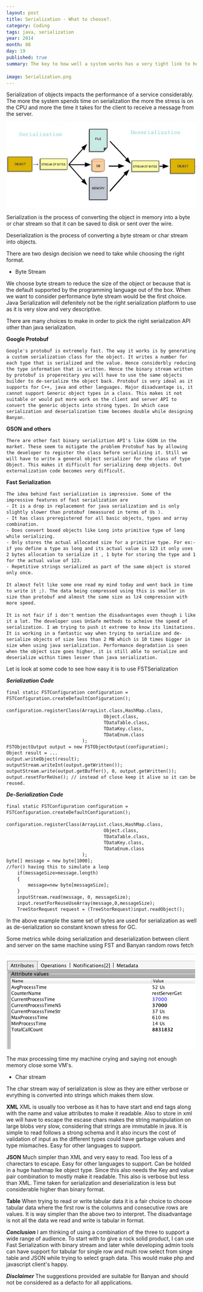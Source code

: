 ```yaml
---
layout: post
title: Serialization - What to choose?.
category: Coding
tags: java, serialization
year: 2014
month: 08
day: 19
published: true
summary: The key to how well a system works has a very tight link to how well the objects in the system are serialized. What all design considerations can i do.

image: Serialization.png
---
```


Serialization of objects impacts the performance of a service considerably. The more the system spends time on serialization the more the stress is on the CPU and more the time it takes for the client to receive a message from the server.

![Java Serialization](/img/posts/Serialization.png)

Serialization is the process of converting the object in memory into a byte or char stream so that it can be saved to disk or sent over the wire.

Deserialization is the process of converting a byte stream or char stream into objects.

There are two design decision we need to take while choosing the right format.

* Byte Stream

We choose byte stream to reduce the size of the object or because that is the default supported by the programming language out of the box. When we want to consider performance byte stream would be the first choice. Java Serialization will defenitely not be the right serialization platform to use as it is very slow and very descriptive. 

There are many choices to make in order to pick the right serialization API
other than java serialization.

**Google Protobuf**

    Google's protobuf is extremely fast. The way it works is by generating a custom serialization class for the object. It writes a number for each type that is serialized and the value. Hence considerbly reducing the type information that is written. Hence the binary stream written by protobuf is propereitary you will have to use the same objects builder to de-serialize the object back. Protobuf is very ideal as it supports for C++, java and other languages. Major disadvantage is, it cannot support Generic object types in a class. This makes it not suitable or would put more work on the client and server API to convert the generic objects into strong types. In which case serialization and deserialization time becomes double while designing Banyan.

**GSON and others**
    
    There are other fast binary serializtion API's like GSON in the market. These seem to mitigate the problem Protobuf has by allowing the developer to register the class before serializing it. Still we will have to write a general object serializer for the class of type Object. This makes it difficult for serializing deep objects. Out externalization code becomes very difficult.

**Fast Serialization**

    The idea behind fast serialization is impressive. Some of the impressive features of fast serialization are
    - It is a drop in replacement for java serialization and is only slightly slower than protobuf (meassured in terms of Us ). 
    - It has class preregistered for all basic objects, types and array combination. 
    - Does convert boxed objects like Long into primitive type of long while serializing. 
    - Only stores the actual allocated size for a primitive type. For ex:- if you define a type as long and its actual value is 123 it only uses 2 bytes allocation to serialize it , 1 byte for storing the type and 1 for the actual value of 123.
    - Repetitive strings serialized as part of the same object is stored only once.
    
    It almost felt like some one read my mind today and went back in time to write it ;). The data being compressed using this is smaller in size than protobuf and almost the same size as lz4 compression with more speed.
    
    It is not fair if i don't mention the disadvantages even though i like it a lot. The developer uses UnSafe methods to acheive the speed of serialization. I am trying to push it extreme to know its limitations. It is working in a fantastic way when trying to serialize and de-serialize objects of size less than 2 MB which is 10 times bigger in size when using java serialization. Performance degradation is seen when the object size goes higher, it is still able to serialize and deserialize within times lesser than java serialization.
    

Let is look at some code to see how easy it is to use FSTSerialization

***Serialization Code***

```
final static FSTConfiguration configuration = FSTConfiguration.createDefaultConfiguration();

configuration.registerClass(ArrayList.class,HashMap.class, 
                                    Object.class,
                                    TDataTable.class,
                                    TDataKey.class, 
                                    TDataEnum.class
                            );
FSTObjectOutput output = new FSTObjectOutput(configuration);
Object result = ...
output.writeObject(result);
outputStream.writeInt(output.getWritten());
outputStream.write(output.getBuffer(), 0, output.getWritten());
output.resetForReUse(); // instead of close keep it alive so it can be reused.
```

***De-Serialization Code***    
```
final static FSTConfiguration configuration = FSTConfiguration.createDefaultConfiguration();

configuration.registerClass(ArrayList.class,HashMap.class, 
                                    Object.class,
                                    TDataTable.class,
                                    TDataKey.class, 
                                    TDataEnum.class
                            );
byte[] message = new byte[1000]; 
//for() having this to simulate a loop
    if(messageSize>message.length)
    {
        message=new byte[messageSize];
    }
    inputStream.read(message, 0, messageSize);
    input.resetForReuseUseArray(message,0,messageSize);
    TreeStorRequest request = (TreeStorRequest)input.readObject();
```

In the above example the same set of bytes are used for serialization as well as de-serialization so constant known stress for GC.

Some metrics while doing serialization and deserialization between client and server on the same machine using FST and Banyan random rows fetch

![FSTSerialize](/img/posts/JMXSerialize.png)

The max processing time my machine crying and saying not enough memory close some VM's.

* Char stream

The char stream way of serialization is slow as they are either verbose or evrything is converted into strings which makes them slow.

**XML**
XML is usually too verbose as it has to have start and end tags along with the name and value attributes to make it readable. Also to store in xml we will have to escape the escase chars makes the string manipulation on large blobs very slow, considering that strings are immutable in java. It is simple to read follows a strong schema and it also incurs the cost of validation of input as the different types could have garbage values and type mismaches. Easy for other languages to support.

**JSON**
Much simpler than XML and very easy to read. Too less of a charectars to escape. Easy for other languages to support. Can be holded in a huge hashmap lke object type. Since this also needs the Key and value pair combination to mostly make it readable. This also is verbose but less than XML. Time taken for serialization and deserialization is less but considerable higher than binary format.

**Table**
When trying to read or write tabular data it is a fair choice to choose tabular data where the first row is the columns and consecutive rows are values. It is way simpler than the above two to interpret. The disadvantage is not all the data we read and write is tabular in format.

***Conclusion***
I am thinking of using a combination of the three to support a wide range of audience. To start with to give a rock solid product, I can use Fast Serialization with binary stream
and later while developing admin tools can have support for tabular for single row and multi row select from singe table and JSON while trying to select graph data. This would make php and javascript client's happy.

***Disclaimer***
The suggestions provided are suitable for Banyan and should not be considered as a defacto for all applications.


  [1]: https://raw.githubusercontent.com/vallur/vallur.github.com/master/img/posts/JMXSerialize.png
